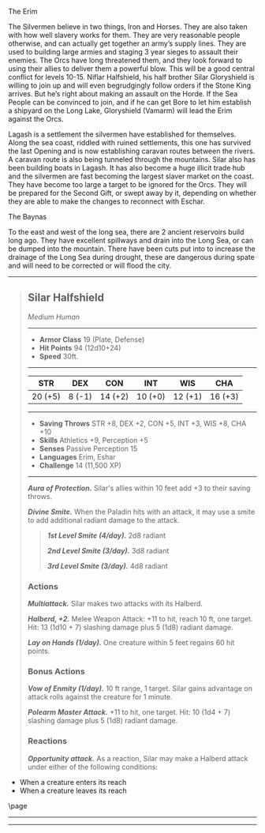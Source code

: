 The Erim

The Silvermen believe in two things, Iron and Horses. They are also taken with how well slavery works for them. They are very reasonable people otherwise, and can actually get together an army’s supply lines. They are used to building large armies and staging 3 year sieges to assault their enemies. The Orcs have long threatened them, and they look forward to using their allies to deliver them a powerful blow. This will be a good central conflict for levels 10-15. Niflar Halfshield, his half brother Silar Gloryshield is willing to join up and will even begrudgingly follow orders if the Stone King arrives. But he’s right about making an assault on the Horde. If the Sea People can be convinced to join, and if he can get Bore to let him establish a shipyard on the Long Lake, Gloryshield (Vamarm) will lead the Erim against the Orcs.

  

Lagash is a settlement the silvermen have established for themselves. Along the sea coast, riddled with ruined settlements, this one has survived the last Opening and is now establishing caravan routes between the rivers. A caravan route is also being tunneled through the mountains. Silar also has been building boats in Lagash. It has also become a huge illicit trade hub and the silvermen are fast becoming the largest slaver market on the coast. They have become too large a target to be ignored for the Orcs. They will be prepared for the Second Gift, or swept away by it, depending on whether they are able to make the changes to reconnect with Eschar. 

  

The Baynas

To the east and west of the long sea, there are 2 ancient reservoirs build long ago. They have excellent spillways and drain into the Long Sea, or can be dumped into the mountain. There have been cuts put into to increase the drainage of the Long Sea during drought, these are dangerous during spate and will need to be corrected or will flood the city.

___
> ## Silar Halfshield
>*Medium Human*
> ___
> - **Armor Class** 19 (Plate, Defense)
> - **Hit Points** 94 (12d10+24)
> - **Speed** 30ft.
>___
>|STR|DEX|CON|INT|WIS|CHA|
>|:---:|:---:|:---:|:---:|:---:|:---:|
>|20 (+5)|8 (-1)|14 (+2)|10 (+0)|12 (+1)|16 (+3)|
>___
> - **Saving Throws** STR +8, DEX +2, CON +5, INT +3, WIS +8, CHA +10
> - **Skills** Athletics +9, Perception +5
> - **Senses** Passive Perception 15
> - **Languages** Erim, Eshar
> - **Challenge** 14 (11,500 XP)
> ___
>***Aura of Protection.*** Silar's allies within 10 feet add +3 to their saving throws.
>
>***Divine Smite.*** When the Paladin hits with an attack, it may use a smite to add additional radiant damage to the attack.
>> ***1st Level Smite (4/day).*** 2d8 radiant
>>
>> ***2nd Level Smite (3/day).*** 3d8 radiant
>>
>> ***3rd Level Smite (3/day).*** 4d8 radiant
>
> ### Actions
> ***Multiattack.*** Silar makes two attacks with its Halberd.
>
> ***Halberd, +2.*** Melee Weapon Attack: +11 to hit, reach 10 ft, one target. Hit: 13 (1d10 + 7) slashing damage plus 5 (1d8) radiant damage.
>
>
> ***Lay on Hands (1/day).*** One creature within 5 feet regains 60 hit points.
>
> ### Bonus Actions
> ***Vow of Enmity (1/day).*** 10 ft range, 1 target. Silar gains advantage on attack rolls against the creature for 1 minute.
>
> ***Polearm Master Attack.*** +11 to hit, one target. Hit: 10 (1d4 + 7) slashing damage plus 5 (1d8) radiant damage.
> ### Reactions
> ***Opportunity attack.*** As a reaction, Silar may make a Halberd attack under either of the following conditions:
* When a creature enters its reach
* When a creature leaves its reach

\page
___
___